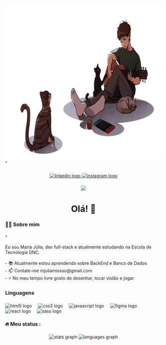 <div align="center">
  <img height="500" src="./img/image.png"  />
</div>"

###

<div align="center">
  <a href="https://www.linkedin.com/in/maria-julia-miosso/" target="_blank">
    <img src="https://img.shields.io/static/v1?message=LinkedIn&logo=linkedin&label=&color=0077B5&logoColor=white&labelColor=&style=for-the-badge" height="25" alt="linkedin logo"  />
  </a>
  <a href="https://www.instagram.com/mjmiosso/" target="_blank">
    <img src="https://img.shields.io/static/v1?message=Instagram&logo=instagram&label=&color=E4405F&logoColor=white&labelColor=&style=for-the-badge" height="25" alt="instagram logo"  />
  </a>
</div>

###

<div align="center">
  <img src="https://visitor-badge.laobi.icu/badge?page_id=mjuliamiosso.mjuliamiosso&left_color=darkgrey&right_color=cornflowerblue&left_text=visitantes"  />
</div>

###

<h1 align="center">Olá! 👋</h1>

###

<h3 align="left">👩‍💻  Sobre mim</h3>

###
"
<p align="left">Eu sou Maria Júlia, dev full-stack e atualmente estudando na Escola de Tecnologia DNC.<br><br>- 📚 Atualmente estou aprendendo sobre BackEnd e Banco de Dados<br>- 📫 Contate-me mjuliamiosso@gmail.com<br>- ⚡ No meu tempo livre gosto de desenhar, tocar violão e jogar</p>

###

<h3 align="left">Linguagens</h3>

###

<div align="left">
  <img src="https://cdn.jsdelivr.net/gh/devicons/devicon/icons/html5/html5-original.svg" height="40" alt="html5 logo"  />
  <img width="12" />
  <img src="https://cdn.jsdelivr.net/gh/devicons/devicon/icons/css3/css3-original.svg" height="40" alt="css3 logo"  />
  <img width="12" />
  <img src="https://cdn.jsdelivr.net/gh/devicons/devicon/icons/javascript/javascript-original.svg" height="40" alt="javascript logo"  />
  <img width="12" />
  <img src="https://cdn.jsdelivr.net/gh/devicons/devicon/icons/figma/figma-original.svg" height="40" alt="figma logo"  />
  <img width="12" />
  <img src="https://cdn.jsdelivr.net/gh/devicons/devicon/icons/react/react-original.svg" height="40" alt="react logo"  />
  <img width="12" />
  <img src="https://cdn.jsdelivr.net/gh/devicons/devicon/icons/sass/sass-original.svg" height="40" alt="sass logo"  />
</div>

###

<h3 align="left">🔥   Meu status :</h3>

###

<div align="center">
  <img src="https://github-readme-stats.vercel.app/api?username=mjuliamiosso&hide_title=false&hide_rank=false&show_icons=true&include_all_commits=true&count_private=true&disable_animations=false&theme=default&locale=en&hide_border=false&order=1&custom_title=Meu%20status%20do%20Github" height="200" alt="stats graph"  />
  <img src="https://github-readme-stats.vercel.app/api/top-langs?username=mjuliamiosso&locale=en&hide_title=false&layout=compact&card_width=320&langs_count=5&theme=default&hide_border=false&order=2&custom_title=Linguagens%20mais%20utilizadas" height="200" alt="languages graph"  />
</div>

###